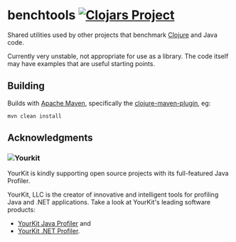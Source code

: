 # benchtools [![Clojars Project](https://img.shields.io/clojars/v/palisades-lakes/palisades.lakes.bench.svg)](https://clojars.org/palisades-lakes/benchtools)


Shared utilities used by other projects that benchmark
[Clojure](https://clojure.org/) and Java code.

Currently very unstable, not appropriate for use as a library.
The code itself may have examples that are useful starting 
points.


## Building

Builds with [Apache Maven](https://maven.apache.org/), 
specifically the 
[clojure-maven-plugin](https://github.com/talios/clojure-maven-plugin),
eg:

```Maven
mvn clean install
```


## Acknowledgments

### ![Yourkit](https://www.yourkit.com/images/yklogo.png)

YourKit is kindly supporting open source projects with its full-featured Java
Profiler.

YourKit, LLC is the creator of innovative and intelligent tools for profiling
Java and .NET applications. Take a look at YourKit's leading software products:

* <a href="http://www.yourkit.com/java/profiler/index.jsp">YourKit Java Profiler</a> and
* <a href="http://www.yourkit.com/.net/profiler/index.jsp">YourKit .NET Profiler</a>.
